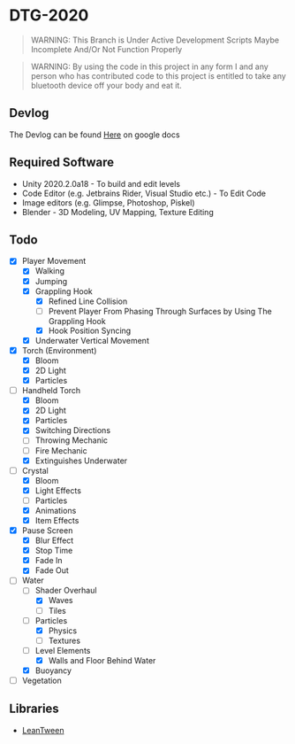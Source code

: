 # DTG-2020
> WARNING: This Branch is Under Active Development Scripts Maybe Incomplete And/Or Not Function Properly

> WARNING: By using the code in this project in any form I and any person who has contributed code to this project is entitled to take any bluetooth device off your body and eat it.
## Devlog

The Devlog can be found [Here](https://docs.google.com/document/d/1dlkuR8-kJrk5Gb-2dnSxjFOAtlGaBdAp_Ha4KYHXjuI/edit?usp=sharing) on google docs

## Required Software
 - Unity 2020.2.0a18 - To build and edit levels
 - Code Editor (e.g. Jetbrains Rider, Visual Studio etc.) - To Edit Code
 - Image editors (e.g. Glimpse, Photoshop, Piskel)
 - Blender - 3D Modeling, UV Mapping, Texture Editing

## Todo
- [x] Player Movement
	- [x] Walking
	- [x] Jumping
	- [x] Grappling Hook
		- [x] Refined Line Collision
		- [ ] Prevent Player From Phasing Through Surfaces by Using The Grappling Hook
		- [x] Hook Position Syncing
	- [x] Underwater Vertical Movement
- [x] Torch (Environment)
	- [x] Bloom
	- [x] 2D Light
	- [x] Particles
- [ ] Handheld Torch
	- [x] Bloom
	- [x] 2D Light
	- [x] Particles
	- [x] Switching Directions
	- [ ] Throwing Mechanic
	- [ ] Fire Mechanic
	- [x] Extinguishes Underwater
- [ ] Crystal
	- [x] Bloom
	- [x] Light Effects
	- [ ] Particles
	- [x] Animations
	- [x] Item Effects
- [x] Pause Screen
	- [x] Blur Effect
	- [x] Stop Time
	- [x] Fade In
	- [x] Fade Out
- [ ] Water
	- [ ] Shader Overhaul
		- [x] Waves  
		- [ ] Tiles
	- [ ] Particles
		- [x] Physics
		- [ ] Textures
	- [ ] Level Elements
		- [x] Walls and Floor Behind Water
	- [x] Buoyancy
- [ ] Vegetation
## Libraries
- [LeanTween](https://assetstore.unity.com/packages/tools/animation/leantween-3595)
